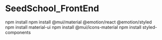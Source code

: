 # SeedSchool_FrontEnd

npm install
npm install @mui/material @emotion/react @emotion/styled
npm install material-ui
npm install @mui/icons-material
npm install styled-components
